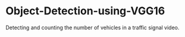 # Object-Detection-using-VGG16
Detecting and counting the number of vehicles in a traffic signal video.
